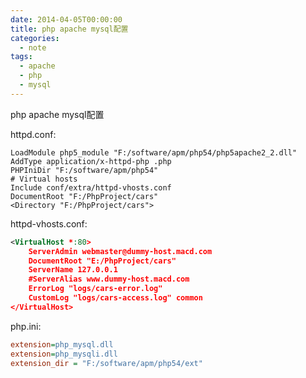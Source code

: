 ```yaml
---
date: 2014-04-05T00:00:00
title: php apache mysql配置
categories:
  - note
tags:
  - apache
  - php
  - mysql
---
```


php apache mysql配置
<!--more-->

httpd.conf:

```
LoadModule php5_module "F:/software/apm/php54/php5apache2_2.dll"
AddType application/x-httpd-php .php
PHPIniDir "F:/software/apm/php54"
# Virtual hosts
Include conf/extra/httpd-vhosts.conf
DocumentRoot "F:/PhpProject/cars"
<Directory "F:/PhpProject/cars">
```

httpd-vhosts.conf:

``` xml
<VirtualHost *:80>
    ServerAdmin webmaster@dummy-host.macd.com
    DocumentRoot "E:/PhpProject/cars"
    ServerName 127.0.0.1
    #ServerAlias www.dummy-host.macd.com
    ErrorLog "logs/cars-error.log"
    CustomLog "logs/cars-access.log" common
</VirtualHost>
```

php.ini:

``` ini
extension=php_mysql.dll
extension=php_mysqli.dll
extension_dir = "F:/software/apm/php54/ext"
```
